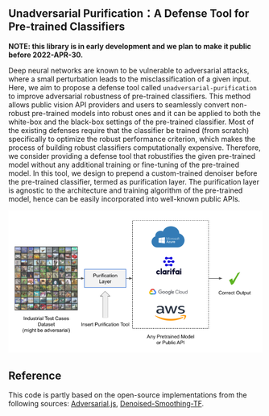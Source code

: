 ## Unadversarial Purification：A Defense Tool for Pre-trained Classifiers

**NOTE: this library is in early development and we plan to make it public before 2022-APR-30.**

Deep neural networks are known to be vulnerable to adversarial attacks, where a small perturbation leads to the misclassification of a given input. Here, we aim to propose a defense tool called `unadversarial-purification` to improve adversarial robustness of pre-trained classifiers. This method allows public vision API providers and users to seamlessly convert non-robust pre-trained models into robust ones and it can be applied to both the white-box and the black-box settings of the pre-trained classifier. Most of the existing defenses require that the classifier be trained (from scratch) specifically to optimize the robust performance criterion, which makes the process of building robust classifiers computationally expensive. Therefore, we consider providing a defense tool that robustifies the given pre-trained model without any additional training or fine-tuning of the pre-trained model. In this tool, we design to prepend a custom-trained denoiser before the pre-trained classifier, termed as purification layer. The purification layer is agnostic to the architecture and training algorithm of the pre-trained model, hence can be easily incorporated into well-known public APIs.  

![](https://github.com/AMI-NTU/unadversarial_purification_tool/blob/main/tools.png?raw=true)

## Reference
This code is partly based on the open-source implementations from the following sources:
[Adversarial.js](https://github.com/kennysong/adversarial.js), [Denoised-Smoothing-TF](https://github.com/sayakpaul/Denoised-Smoothing-TF).